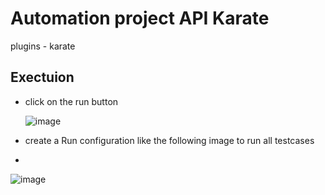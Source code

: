 
# Automation project API Karate

plugins - karate

## Exectuion
- click on the run button

  ![image](https://github.com/elsprieto/automationProjectAPIKarate/assets/163518083/ee3d0c5e-a445-46a0-8cf8-837dfc0f8f2a)

- create a Run configuration like the following image to run all testcases
- 
![image](https://github.com/elsprieto/automationProjectAPIKarate/assets/163518083/1ab1d2c8-0ead-492c-aa74-f11d0df522a0)
